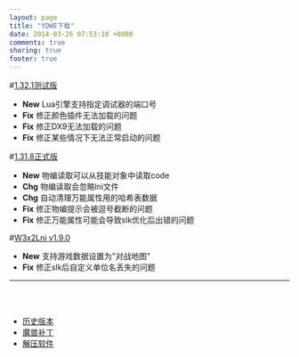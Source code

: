 ```yaml
---
layout: page
title: "YDWE下载"
date: 2014-03-26 07:53:18 +0000
comments: true
sharing: true
footer: true
---
```


#[1.32.1测试版](https://pan.baidu.com/s/1mjv2Ytq)

* **New** Lua引擎支持指定调试器的端口号
* **Fix** 修正颜色插件无法加载的问题
* **Fix** 修正DX9无法加载的问题
* **Fix** 修正某些情况下无法正常启动的问题

#[1.31.8正式版](http://pan.baidu.com/s/1pLBeFrX)

* **New** 物编读取可以从技能对象中读取code
* **Chg** 物编读取会忽略lni文件
* **Chg** 自动清理万能属性用的哈希表数据
* **Fix** 修正物编提示会被逗号截断的问题
* **Fix** 修正万能属性可能会导致slk优化后出错的问题


#[W3x2Lni v1.9.0](https://pan.baidu.com/s/1mj0mjVE)

* **New** 支持游戏数据设置为"对战地图"
* **Fix** 修正slk后自定义单位名丢失的问题
    
---

<br><br>

* [历史版本](http://pan.baidu.com/share/link?shareid=401650&uk=3389291567)
* [魔兽补丁](http://pan.baidu.com/share/link?shareid=401621&uk=3389291567)
* [解压软件](http://sparanoid.com/lab/7z/)
